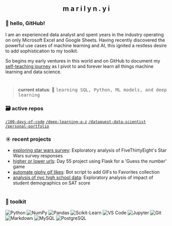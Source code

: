 <br>
<h2 align="center">m a r i l y n . y i</h2>

### 👋 hello, GitHub!

I am an experienced data analyst and spent years in the industry operating on only Microsoft Excel and Google Sheets. Having recently discovered the powerful use cases of machine learning and AI, this ignited a restless desire to add sophistication to my toolkit.

So begins my early ventures in this world and on GitHub to document my [self-teaching journey](https://github.com/marilynyi/self-study-ml-roadmap) as I pivot to and forever learn all things machine learning and data science.

#

>**current status**: 🌱 <samp>learning SQL, Python, ML models, and deep learning</samp>

### 🗃️ active repos
[`/100-days-of-code`](https://github.com/marilynyi/100-days-of-code-python) [`/deep-learning-a-z`](https://github.com/marilynyi/deep-learning-a-z) [`/dataquest-data-scientist`](https://github.com/marilynyi/dataquest-data-scientist) [`/personal-portfolio`](https://github.com/marilynyi/personal-portfolio)

### ☀️ recent projects

- [exploring star wars survey](https://github.com/marilynyi/dataquest-data-scientist/blob/main/09_exploring_star_wars_survey/exploring_fivethirtyeight_star_wars_survey.ipynb): Exploratory analysis of FiveThirtyEight's Star Wars survey responses
- [higher or lower urls](https://github.com/marilynyi/100-days-of-code-python/tree/main/days-51-60/day-55/project/higher-lower): Day 55 project using Flask for a 'Guess the number' game
- [automate giphy gif likes](https://github.com/marilynyi/100-days-of-code-python/tree/main/days-41-50/day-50/automate-giphy-gif-likes/): Bot script to add GIFs to Favorites collection
- [analysis of nyc high school data](https://github.com/marilynyi/dataquest-data-scientist/blob/main/08_analyzing_nyc_high_school_data/analyzing_nyc_high_school_data.ipynb): Exploratory analysis of impact of student demographics on SAT score

#

### 🧰 toolkit

![Python](https://img.shields.io/badge/python-ECF8F9?style=flat&logo=python&logoColor=001C30)
![NumPy](https://img.shields.io/badge/numpy-ECF8F9?style=flat&logo=numpy&logoColor=001C30)
![Pandas](https://img.shields.io/badge/pandas-ECF8F9?style=flat&logo=pandas&logoColor=001C30)
![Scikit-Learn](https://img.shields.io/badge/scikit--learn-ECF8F9?style=flat&logo=scikitlearn&logoColor=001C30)
![VS Code](https://img.shields.io/badge/vs_code-FAF0D7?style=flat&logo=visualstudiocode&logoColor=001C30)
![Jupyter](https://img.shields.io/badge/jupyter-FAF0D7?style=flat&logo=jupyter&logoColor=001C30)
![Git](https://img.shields.io/badge/git-FAF0D7?style=flat&logo=git&logoColor=001C30)
![Markdown](https://img.shields.io/badge/markdown-F5F5F5?style=flat&logo=markdown&logoColor=001C30)
![MySQL](https://img.shields.io/badge/mysql-F5F5F5?style=flat&logo=mysql&logoColor=001C30)
![PostgreSQL](https://img.shields.io/badge/postgresql-F5F5F5?style=flat&logo=postgresql&logoColor=001C30)

#




  




